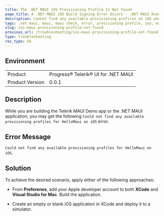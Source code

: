 ```yaml
---
title: The .NET MAUI iOS Provisioning Profile Is Not Found
page_title: A .NET MAUI iOS Build Signing Error Occurs - .NET MAUI Knowledge Base
description: Cannot find any available provisioning profiles on iOS when working with Telerik UI for .NET MAUI.
tags: .net maui, maui, maui check, error, provisioning profile, ios, mac, xcode
slug: ios-maui-provisioning-profile-not-found
previous_url: /troubleshooting/ios-maui-provisioning-profile-not-found
type: troubleshooting
res_type: kb
---
```


## Environment

<table>
	<tbody>
    <tr>
      <td>Product</td>
      <td>Progress® Telerik® UI for .NET MAUI</td>
    </tr>
  	<tr>
  		<td>Product Version</td>
  		<td>0.0.1</td>
  	</tr>
	</tbody>
</table>

## Description

While you are building the Telerik MAUI Demo app or the .NET MAUI application, you may get the following `Could not find any available provisioning profiles for HelloMaui on iOS` error.

## Error Message

`Could not find any available provisioning profiles for HelloMaui on iOS`.

## Solution

To achieve the desired scenario, apply either of the following approaches:

* From **Preferenes**, add your Apple developer account to both **XCode** and **Visual Studio for Mac**. Build the application.

* Create an empty or blank iOS application in XCode and deploy it to a simulator.

